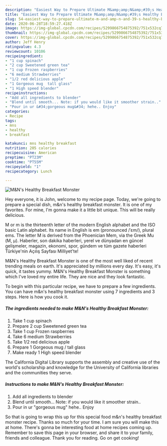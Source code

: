 ```yaml
---
description: "Easiest Way to Prepare Ultimate M&amp;amp;N&amp;#39;s Healthy Breakfast Monster"
title: "Easiest Way to Prepare Ultimate M&amp;amp;N&amp;#39;s Healthy Breakfast Monster"
slug: 54-easiest-way-to-prepare-ultimate-m-and-amp-n-and-39-s-healthy-breakfast-monster
date: 2020-06-28T18:59:27.418Z
image: https://img-global.cpcdn.com/recipes/5299866754875392/751x532cq70/mns-healthy-breakfast-monster-recipe-main-photo.jpg
thumbnail: https://img-global.cpcdn.com/recipes/5299866754875392/751x532cq70/mns-healthy-breakfast-monster-recipe-main-photo.jpg
cover: https://img-global.cpcdn.com/recipes/5299866754875392/751x532cq70/mns-healthy-breakfast-monster-recipe-main-photo.jpg
author: Jeff Henry
ratingvalue: 4.3
reviewcount: 10106
recipeingredient:
- "1 cup spinach"
- "2 cup Sweetened green tea"
- "1 cup Frozen raspberries"
- "6 medium Strawberries"
- "1/2 red delicious apple"
- "1 Gorgeous mug  tall glass"
- "1 High speed blender"
recipeinstructions:
- "Add all ingredients to blender"
- "Blend until smooth... Note: if you would like it smoother strain.."
- "Pour in ur &#34;gorgeous mug&#34; hehe.. Enjoy"
categories:
- Recipe
tags:
- mns
- healthy
- breakfast

katakunci: mns healthy breakfast 
nutrition: 205 calories
recipecuisine: American
preptime: "PT23M"
cooktime: "PT55M"
recipeyield: "1"
recipecategory: Lunch

---
```



![M&amp;N&#39;s Healthy Breakfast Monster](https://img-global.cpcdn.com/recipes/5299866754875392/751x532cq70/mns-healthy-breakfast-monster-recipe-main-photo.jpg)

Hey everyone, it is John, welcome to my recipe page. Today, we're going to prepare a special dish, m&amp;n&#39;s healthy breakfast monster. It is one of my favorites. For mine, I'm gonna make it a little bit unique. This will be really delicious.

M or m is the thirteenth letter of the modern English alphabet and the ISO basic Latin alphabet. Its name in English is em (pronounced /ˈɛm/), plural ems. The letter M is derived from the Phoenician Mem, via the Greek Mu (Μ, μ). Haberler, son dakika haberleri, yerel ve dünyadan en güncel gelişmeler, magazin, ekonomi, spor, gündem ve tüm gazete haberleri Türkiye&#39;nin Açılış Sayfası Milliyet&#39;te!

M&amp;N&#39;s Healthy Breakfast Monster is one of the most well liked of recent trending meals on earth. It's appreciated by millions every day. It's easy, it's quick, it tastes yummy. M&amp;N&#39;s Healthy Breakfast Monster is something which I've loved my entire life. They are nice and they look fantastic.


To begin with this particular recipe, we have to prepare a few ingredients. You can have m&amp;n&#39;s healthy breakfast monster using 7 ingredients and 3 steps. Here is how you cook it.

<!--inarticleads1-->

##### The ingredients needed to make M&amp;N&#39;s Healthy Breakfast Monster:

1. Take 1 cup spinach
1. Prepare 2 cup Sweetened green tea
1. Take 1 cup Frozen raspberries
1. Take 6 medium Strawberries
1. Take 1/2 red delicious apple
1. Prepare 1 Gorgeous mug / tall glass
1. Make ready 1 High speed blender


The California Digital Library supports the assembly and creative use of the world&#39;s scholarship and knowledge for the University of California libraries and the communities they serve. 

<!--inarticleads2-->

##### Instructions to make M&amp;N&#39;s Healthy Breakfast Monster:

1. Add all ingredients to blender
1. Blend until smooth... Note: if you would like it smoother strain..
1. Pour in ur &#34;gorgeous mug&#34; hehe.. Enjoy




So that is going to wrap this up for this special food m&amp;n&#39;s healthy breakfast monster recipe. Thanks so much for your time. I am sure you will make this at home. There's gonna be interesting food at home recipes coming up. Remember to save this page in your browser, and share it to your family, friends and colleague. Thank you for reading. Go on get cooking!
